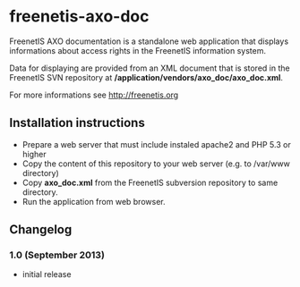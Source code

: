 # freenetis-axo-doc

FreenetIS AXO documentation is a standalone web application that displays 
informations about access rights in the FreenetIS information system.

Data for displaying are provided from an XML document that is stored
in the FreenetIS SVN repository at **/application/vendors/axo_doc/axo_doc.xml**.

For more informations see <http://freenetis.org>

## Installation instructions

- Prepare a web server that must include instaled apache2 and PHP 5.3 or higher
- Copy the content of this repository to your web server (e.g. to /var/www directory)
- Copy **axo_doc.xml** from the FreenetIS subversion repository to same directory.
- Run the application from web browser.

## Changelog

### 1.0 (September 2013)

- initial release
